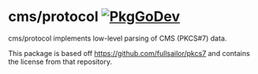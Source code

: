 # cms/protocol [![PkgGoDev](https://pkg.go.dev/badge/github.com/github/smimesign/ietf-cms/protocol?utm_source=godoc)](https://pkg.go.dev/github.com/github/smimesign/ietf-cms/protocol?tab=doc)

cms/protocol implements low-level parsing of CMS (PKCS#7) data.

This package is based off https://github.com/fullsailor/pkcs7 and contains the license from that repository.
